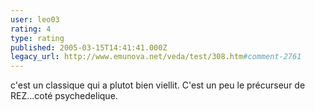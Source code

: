 ```yaml
---
user: leo03
rating: 4
type: rating
published: 2005-03-15T14:41:41.000Z
legacy_url: http://www.emunova.net/veda/test/308.htm#comment-2761
---
```

c'est un classique qui a plutot bien viellit. C'est un peu le précurseur de REZ...coté psychedelique.